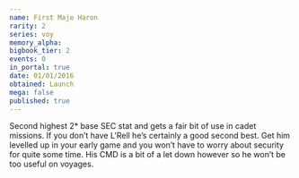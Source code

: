 ```yaml
---
name: First Maje Haron
rarity: 2
series: voy
memory_alpha:
bigbook_tier: 2
events: 0
in_portal: true
date: 01/01/2016
obtained: Launch
mega: false
published: true
---
```


Second highest 2* base SEC stat and gets a fair bit of use in cadet missions. If you don’t have L’Rell he’s certainly a good second best. Get him levelled up in your early game and you won’t have to worry about security for quite some time. His CMD is a bit of a let down however so he won’t be too useful on voyages.
